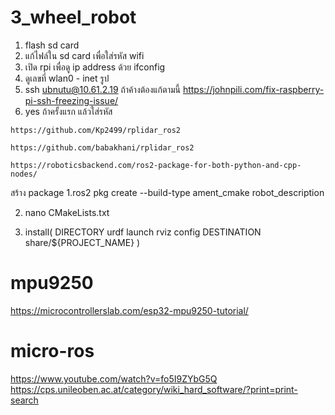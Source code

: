 # 3_wheel_robot

1. flash sd card
2. แก้ไฟล์ใน sd card เพื่อใส่รหัส wifi
3. เปิด rpi เพื่อดู ip address ด้วย ifconfig
4. ดูเลขที่ wlan0 - inet รูป
5. ssh ubnutu@10.61.2.19 ถ้าค้างต้องแก้ตามนี้ https://johnpili.com/fix-raspberry-pi-ssh-freezing-issue/
6. yes ถ้าครั้งแรก แล้วใส่รหัส

``` https://github.com/Kp2499/rplidar_ros2 ```

``` https://github.com/babakhani/rplidar_ros2 ```

```https://roboticsbackend.com/ros2-package-for-both-python-and-cpp-nodes/```

สร้าง package
1.ros2 pkg create --build-type ament_cmake robot_description

2. nano CMakeLists.txt 

3. install(
  DIRECTORY urdf launch rviz config
  DESTINATION share/${PROJECT_NAME}
)

# mpu9250

https://microcontrollerslab.com/esp32-mpu9250-tutorial/

# micro-ros
https://www.youtube.com/watch?v=fo5I9ZYbG5Q
https://cps.unileoben.ac.at/category/wiki_hard_software/?print=print-search

